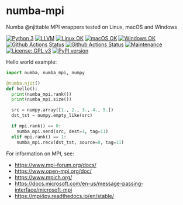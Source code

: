 # numba-mpi
Numba @njittable MPI wrappers tested on Linux, macOS and Windows

[![Python 3](https://img.shields.io/static/v1?label=Python&logo=Python&color=3776AB&message=3)](https://www.python.org/)
[![LLVM](https://img.shields.io/static/v1?label=LLVM&logo=LLVM&color=gold&message=Numba)](https://numba.pydata.org)
[![Linux OK](https://img.shields.io/static/v1?label=Linux&logo=Linux&color=yellow&message=%E2%9C%93)](https://en.wikipedia.org/wiki/Linux)
[![macOS OK](https://img.shields.io/static/v1?label=macOS&logo=Apple&color=silver&message=%E2%9C%93)](https://en.wikipedia.org/wiki/macOS)
[![Windows OK](https://img.shields.io/static/v1?label=Windows&logo=Windows&color=white&message=%E2%9C%93)](https://en.wikipedia.org/wiki/Windows)
[![Github Actions Status](https://github.com/atmos-cloud-sim-uj/numba-mpi/workflows/tests/badge.svg?branch=main)](https://github.com/atmos-cloud-sim-uj/numba-mpi/actions/workflows/tests.yml)
[![Github Actions Status](https://github.com/atmos-cloud-sim-uj/numba-mpi/workflows/Pylint/badge.svg?branch=main)](https://github.com/atmos-cloud-sim-uj/numba-mpi/actions/workflows/pylint.yml)
[![Maintenance](https://img.shields.io/badge/Maintained%3F-yes-green.svg)](https://GitHub.com/atmos-cloud-sim-uj/PySDM/graphs/commit-activity)
[![License: GPL v3](https://img.shields.io/badge/License-GPL%20v3-blue.svg)](https://www.gnu.org/licenses/gpl-3.0.html)
[![PyPI version](https://badge.fury.io/py/numba-mpi.svg)](https://pypi.org/project/numba-mpi)


Hello world example:
```python
import numba, numba_mpi, numpy

@numba.njit()
def hello():
  print(numba_mpi.rank())
  print(numba_mpi.size())

  src = numpy.array([1., 2., 3., 4., 5.])
  dst_tst = numpy.empty_like(src)

  if mpi.rank() == 0:
    numba_mpi.send(src, dest=1, tag=11)
  elif mpi.rank() == 1:
    numba_mpi.recv(dst_tst, source=0, tag=11)
```

For information on MPI, see:
- https://www.mpi-forum.org/docs/
- https://www.open-mpi.org/doc/
- https://www.mpich.org/
- https://docs.microsoft.com/en-us/message-passing-interface/microsoft-mpi
- https://mpi4py.readthedocs.io/en/stable/
